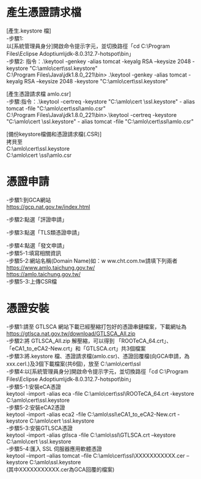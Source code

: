 # 產生憑證請求檔
[產生.keystore 檔]<br>
-步驟1:<br>
以[系統管理員身分]開啟命令提示字元，並切換路徑「cd C:\Program Files\Eclipse Adoptium\jdk-8.0.312.7-hotspot\bin」<br>
-步驟2: 指令：.\keytool -genkey -alias tomcat -keyalg RSA –keysize  2048 -keystore "C:\amlo\cert\ssl\.keystore"<br>
C:\Program Files\Java\jdk1.8.0_221\bin>   .\keytool -genkey -alias tomcat -keyalg RSA –keysize  2048 -keystore "C:\amlo\cert\ssl\.keystore"<br>


[產生憑證請求檔 amlo.csr]<br>
-步驟:指令：.\keytool -certreq -keystore "C:\amlo\cert \ssl\.keystore" - alias tomcat -file "C:\amlo\cert\ssl\amlo.csr"<br>
C:\Program Files\Java\jdk1.8.0_221\bin>.\keytool -certreq -keystore "C:\amlo\cert \ssl\.keystore" - alias tomcat -file "C:\amlo\cert\ssl\amlo.csr"<br>


[備份keystore檔備和憑證請求檔(.CSR)]<br>
拷貝至<br>
C:\amlo\cert\ssl\.keystore <br>
C:\amlo\cert \ssl\amlo.csr<br>

# 憑證申請
-步驟1:到GCA網站<br>
https://gcp.nat.gov.tw/index.html<br>

-步驟2:點選「評證申請」<br>


-步驟3:點選「TLS類憑證申請」<br>

-步驟4:點選「發文申請」<br>
-步驟5-1:填寫相關資訊<br>
-步驟5-2:網站名稱(Domain Name)如：w ww.cht.com.tw請填下列兩者<br>
https://www.amlo.taichung.gov.tw/<br>
https://amlo.taichung.gov.tw/<br>
-步驟5-3:上傳CSR檔<br>

# 憑證安裝
-步驟1:請至 GTLSCA 網站下載已經壓縮打包好的憑證串鏈檔案，下載網址為 https://gtlsca.nat.gov.tw/download/GTLSCA_All.zip<br>
-步驟2:將 GTLSCA_All.zip 解壓縮，可以得到 「ROOTeCA_64.crt」、「eCA1_to_eCA2-New.crt」和「GTLSCA.crt」共3個檔案<br>
-步驟3:將.keystore 檔、憑證請求檔(amlo.csr)、憑證回覆檔(向GCA申請，為xxx.cerl.)及3個下載檔案(共6個)，放至 C:\amlo\cert\ssl<br>
-步驟4:以[系統管理員身分]開啟命令提示字元，並切換路徑「cd C:\Program Files\Eclipse Adoptium\jdk-8.0.312.7-hotspot\bin」<br>
-步驟5-1:安裝eCA憑證<br>
keytool -import -alias eca -file C:\amlo\cert\ssl\ROOTeCA_64.crt -keystore C:\amlo\cert\ssl\.keystore<br>
-步驟5-2:安裝eCA2憑證<br>
keytool -import -alias eca2 -file C:\amlo\ssl\eCA1_to_eCA2-New.crt -keystore C:\amlo\cert \ssl\.keystore<br>
-步驟5-3:安裝GTLSCA憑證<br>
keytool -import -alias gtlsca -file C:\amlo\ssl\GTLSCA.crt –keystore  C:\amlo\cert \ssl\.keystore<br>
-步驟5-4:匯入 SSL 伺服器應用軟體憑證<br>
keytool –import –alias tomcat –file C:\amlo\cert\ssl\XXXXXXXXXXX.cer –keystore C:\amlo\ssl\.keystore<br>
(其中XXXXXXXXXXX.cer為GCA回覆的檔案)

